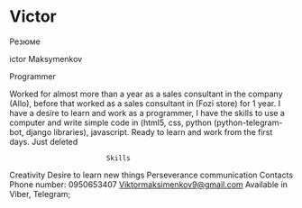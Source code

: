 # Victor
Резюме


ictor Maksymenkov

Programmer

Worked for almost more than a year as a sales consultant in the company (Allo), before that worked as a sales consultant in (Fozi store) for 1 year. I have a desire to learn and work as a programmer, I have the skills to use a computer and write simple code in (html5, css, python (python-telegram-bot, django libraries), javascript.
 Ready to learn and work from the first days.
Just deleted



                            Skills
Creativity
Desire to learn new things
Perseverance
communication
Contacts
Phone number: 0950653407
Viktormaksimenkov9@gmail.com
Available in Viber, Telegram;
